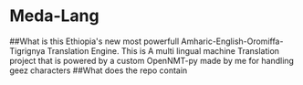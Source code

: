 # Meda-Lang
##What is this
Ethiopia's new most powerfull Amharic-English-Oromiffa-Tigrignya Translation Engine.
This is A multi lingual machine Translation project that is powered by a custom OpenNMT-py made by me for handling geez characters
##What does the repo contain
